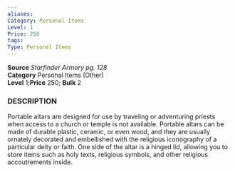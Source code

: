 ```yaml
---
aliases: 
Category: Personel Items
Level: 1
Price: 250
tags: 
Type: Personel Items
---
```

**Source** _Starfinder Armory pg. 128_  
**Category** Personal Items (Other)  
**Level** 1;**Price** 250; **Bulk** 2

### DESCRIPTION

Portable altars are designed for use by traveling or adventuring priests when access to a church or temple is not available. Portable altars can be made of durable plastic, ceramic, or even wood, and they are usually ornately decorated and embellished with the religious iconography of a particular deity or faith. One side of the altar is a hinged lid, allowing you to store items such as holy texts, religious symbols, and other religious accoutrements inside.
